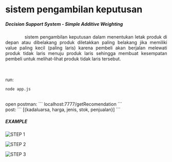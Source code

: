 # sistem pengambilan keputusan
##### Decision Support System - Simple Additive Weighting

<div style="text-align: justify">
&nbsp;&nbsp;&nbsp;&nbsp;&nbsp;&nbsp;&nbsp;&nbsp;&nbsp;&nbsp;&nbsp;&nbsp;sistem pengambilan keputusan dalam menentukan letak produk di depan atau dibelakang
produk diletakkan paling belakang jika memiliki value paling kecil (paling laris)
karena pembeli akan berjalan melewati produk tidak laris menuju produk laris
sehingga membuat kesempatan pembeli untuk melihat-lihat produk tidak laris tersebut. 
</div>
<br>
<br>


run: 
```
node app.js
```
<br>
open postman: 
```
localhost:7777/getRecomendation
```
<br>
post: 
```
[{kadaluarsa, harga, jenis, stok, penjualan}]
```



##### EXAMPLE

![STEP 1](https://github.com/tovidd/SAW-SPK/master/01-run-server.png?raw=true)

![STEP 2](https://github.com/tovidd/SAW-SPK/master/02-set-header?raw=true)

![STEP 3](https://github.com/tovidd/SAW-SPK/master/03-set-body-and-post-request?raw=true)
